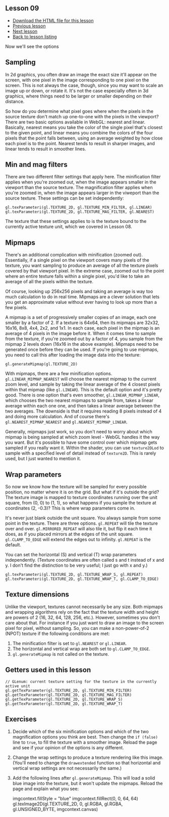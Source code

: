 ## Lesson 09

* [Download the HTML file for this lesson](/lessons/09.html?raw=true)
* [Previous lesson](/lessons/10.md)
* [Next lesson](/lessons/08.md)
* [Back to lesson listing](/lessons/README.md)

Now we'll see the options

## Sampling

In 2d graphics, you often draw an image the exact size it'll appear on the screen, with one pixel in
the image corresponding to one pixel on the screen. This is not always the case, though, since you
may want to scale an image up or down, or rotate it. It's not the case especially often in 3d
graphics, where things need to be larger or smaller depending on their distance.

So how do you determine what pixel goes where when the pixels in the source texture don't match up
one-to-one with the pixels in the viewport? There are two basic options available in WebGL: nearest
and linear. Basically, nearest means you take the color of the single pixel that's closest to the
given point, and linear means you combine the colors of the four pixels that the point falls
between, using an average weighted by how close each pixel is to the point. Nearest tends to result
in sharper images, and linear tends to result in smoother lines.

## Min and mag filters

There are two different filter settings that apply here. The minification filter applies when you're
zoomed out, when the image appears smaller in the viewport than the source texture. The
magnification filter applies when you're zoomed in, when the image appears larger in the viweport
than the source texture. These settings can be set independently:

	gl.texParameteri(gl.TEXTURE_2D, gl.TEXTURE_MIN_FILTER, gl.LINEAR)
	gl.texParameteri(gl.TEXTURE_2D, gl.TEXTURE_MAG_FILTER, gl.NEAREST)

The texture that these settings applies to is the texture bound to the currently active texture
unit, which we covered in Lesson 08.

## Mipmaps

There's an additional complication with minification (zoomed out). Essentially, if a single pixel on
the viewport covers many pixels of the texture, you want sampling to produce an average of all the
texture pixels covered by that viewport pixel. In the extreme case, zoomed out to the point where an
entire texture falls within a single pixel, you'd like to take an average of all the pixels within
the texture.

Of course, looking up 256x256 pixels and taking an average is way too much calculation to do in
real time. Mipmaps are a clever solution that lets you get an approximate value without ever having
to look up more than a few pixels.

A mipmap is a set of progressively smaller copies of an image, each one smaller by a factor of 2. If
a texture is 64x64, then its mipmaps are 32x32, 16x16, 8x8, 4x4, 2x2, and 1x1. In each case, each
pixel in the mipmap is an average of 4 pixels in the image before it. When it comes time to sample
from the texture, if you're zoomed out by a factor of 4, you sample from the mipmap 2 levels down
(16x16 in the above example). Mipmaps need to be generated once before they can be used. If you're
going to use mipmaps, you need to call this after loading the image data into the texture:

	gl.generateMipmap(gl.TEXTURE_2D)

With mipmaps, there are a few minification options. `gl.LINEAR_MIPMAP_NEAREST` will choose the
nearest mipmap to the current zoom level, and sample by taking the linear average of the 4 closest
pixels within that mipmap (like `gl.LINEAR`). This is the default option and it's pretty good. There
is one option that's even smoother, `gl.LINEAR_MIPMAP_LINEAR`, which chooses the two nearest mipmaps
to sample from, takes a linear average within each one one, and then takes a linear average between
the two averages. The downside is that it requires reading 8 pixels instead of 4 and doing more
calculation. And of course there's `gl.NEAREST_MIPMAP_NEAREST` and `gl.NEAREST_MIPMAP_LINEAR`.

Generally, mipmaps just work, so you don't need to worry about which mipmap is being sampled at
which zoom level - WebGL handles it the way you want. But it's possible to have some control over
which mipmap gets sampled if you really want it. Within the shader, you can use `texture2DLod` to
sample with a specified level of detail instead of `texture2D`. This is rarely used, but I just
wanted to mention it.

## Wrap parameters

So now we know how the texture will be sampled for every possible position, no matter where it is on
the grid. But what if it's outside the grid? The texture image is mapped to texture coordinates
running over the unit square, from (0, 0) to (1, 1), so what happens if you sample the texture at
coordinates (2, -0.3)? This is where wrap parameters come in.

It's never just blank outside the unit square. You always sample from some point in the texture.
There are three options. `gl.REPEAT` will tile the texture over and over. `gl.MIRRORED_REPEAT` will
also tile it, but flip it each time it does, as if you placed mirrors at the edges of the unit
square. `gl.CLAMP_TO_EDGE` will extend the edges out to infinity. `gl.REPEAT` is the default.

You can set the horizontal (S) and vertical (T) wrap parameters independently. (Texture coordinates
are often called s and t instead of x and y. I don't find the distinction to be very useful; I just
go with x and y.)

	gl.texParameteri(gl.TEXTURE_2D, gl.TEXTURE_WRAP_S, gl.REPEAT)
	gl.texParameteri(gl.TEXTURE_2D, gl.TEXTURE_WRAP_T, gl.CLAMP_TO_EDGE)

## Texture dimensions

Unlike the viewport, textures cannot necessarily be any size. Both mipmaps and wrapping algorithms
rely on the fact that the texture width and height are powers of 2 (16, 32, 64, 128, 256, etc.).
However, sometimes you don't care about that. For instance if you just want to draw an image to the
screen pixel for pixel, without sampling. So, you can make a non-power-of-2 (NPOT) texture if the
following conditions are met:

1. The minification filter is set to `gl.NEAREST` or `gl.LINEAR`.
1. The horizontal and vertical wrap are both set to `gl.CLAMP_TO_EDGE`.
1. `gl.generateMipmap` is not called on the texture.

## Getters used in this lesson

	// GLenum: current texture setting for the texture in the currently active unit
	gl.getTexParameter(gl.TEXTURE_2D, gl.TEXTURE_MIN_FILTER)
	gl.getTexParameter(gl.TEXTURE_2D, gl.TEXTURE_MAG_FILTER)
	gl.getTexParameter(gl.TEXTURE_2D, gl.TEXTURE_WRAP_S)
	gl.getTexParameter(gl.TEXTURE_2D, gl.TEXTURE_WRAP_T)

## Exercises

1. Decide which of the six minification options and which of the two magnification options you think
are best. Then change the `if (false)` line to `true`, to fill the texture with a smoother image.
Reload the page and see if your opinion of the options is any different.
1. Change the wrap settings to produce a texture rendering like this image. (You'll need to change
the `drawextended` function so that horizontal and vertical wrap settings are not necessarily the
same.)
1. Add the following lines after `gl.generateMipmap`. This will load a solid blue image into the
texture, but it won't update the mipmaps. Reload the page and explain what you see:

	imgcontext.fillStyle = "blue"
	imgcontext.fillRect(0, 0, 64, 64)
	gl.texImage2D(gl.TEXTURE_2D, 0, gl.RGBA, gl.RGBA, gl.UNSIGNED_BYTE, imgcontext.canvas)

